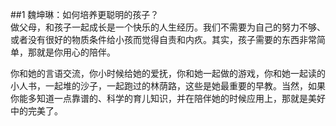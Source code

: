 ##1 魏坤琳：如何培养更聪明的孩子？  
做父母，和孩子一起成长是一个快乐的人生经历。我们不需要为自己的努力不够、或者没有很好的物质条件给小孩而觉得自责和内疚。其实，孩子需要的东西非常简单，那就是你用心的陪伴。

你和她的言语交流，你小时候给她的爱抚，你和她一起做的游戏，你和她一起读的小人书，一起堆的沙子，一起跑过的林荫路，这些是她最重要的早教。当然，如果你能多知道一点靠谱的、科学的育儿知识，并在陪伴她的时候应用上，那就是美好中的完美了。  